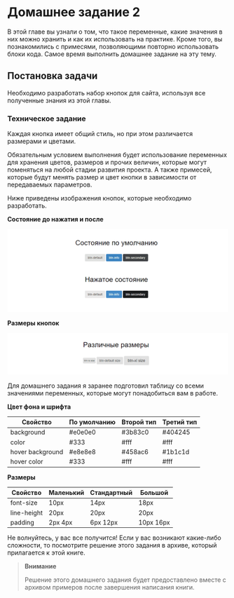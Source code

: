 # Домашнее задание 2

В этой главе вы узнали о том, что такое переменные, какие значения в них можно хранить и как их использовать на практике. Кроме того, вы познакомились с примесями, позволяющими повторно использовать блоки кода. Самое время выполнить домашнее задание на эту тему.

## Постановка задачи

Необходимо разработать набор кнопок для сайта, используя все
полученные знания из этой главы.

### Техническое задание

Каждая кнопка имеет общий стиль, но при этом различается размерами и цветами.

Обязательным условием выполнения будет использование переменных для хранения цветов, размеров и прочих величин, которые могут поменяться на любой стадии развития проекта. А также примесей, которые будут менять размер и цвет кнопки в зависимости от передаваемых параметров.

Ниже приведены изображения кнопок, которые необходимо разработать.

**Состояние до нажатия и после**

![Состояние до нажатия и после](chapter_3_homework_1.png)

**Размеры кнопок**

![chapter_3_homework_2.png](chapter_3_homework_2.png)

Для домашнего задания я заранее подготовил таблицу со всеми значениями переменных, которые могут понадобиться вам в работе.

**Цвет фона и шрифта**

| Свойство         | По умолчанию | Второй тип | Третий тип |
| ---------------- | ------------ | ---------- | ---------- |
| background       | #e0e0e0      | #3b83c0    | #404245    |
| color            | #333         | #fff       | #fff       |
| hover background | #e8e8e8      | #458ac6    | #1b1c1d    |
| hover color      | #333         | #fff       | #fff       |

**Размеры**

| Свойство    | Маленький | Стандартный | Большой   |
| ----------- | --------- | ----------- | --------- |
| font-size   | 10px      | 14px        | 18px      |
| line-height | 20px      | 20px        | 20px      |
| padding     | 2px 4px   | 6px 12px    | 10px 16px |

Не волнуйтесь, у вас все получится! Если у вас возникают какие-либо сложности, то посмотрите решение этого задания в архиве, который прилагается к этой книге.

> **Внимание**
>
> Решение этого домашнего задания будет предоставлено вместе с архивом
> примеров после завершения написания книги.
